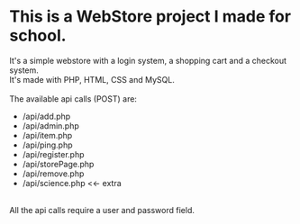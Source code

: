 # This is a WebStore project I made for school.

It's a simple webstore with a login system, a shopping cart and a checkout system.<br>
It's made with PHP, HTML, CSS and MySQL.<br>
<br>
The available api calls (POST) are:<br>
 - /api/add.php<br>
 - /api/admin.php<br>
 - /api/item.php<br>
 - /api/ping.php<br>
 - /api/register.php<br>
 - /api/storePage.php<br>
 - /api/remove.php<br>
 - /api/science.php <<- extra<br>

<br>
All the api calls require a user and password field.<br>
